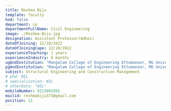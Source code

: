 ```yaml
---
title: Reshma Biju
template: faculty
hod: false
department: ce
departmentFullName: Civil Engineering
image: ./Reshma-Biju.jpg
designation: Assistant Professor(Adhoc)
dateOfJoining: 12/10/2022
dateOfJoiningCape: 12/10/2022
experienceTeaching: 1 years
experienceIndustry: 6 months
ugAndInstitution: "Mangalam Collage of Engineering Ettumanoor, MG University ."
pgAndInstitution: "Mangalam Collage of Engineering Ettumanoor, MG University, 2016"
subject: Structural Engineering and Construction Management
# phd: NIL
# specialization: NIL
# otherData: "NIL"
mobileNumber: 8113091991
mailid: reshmabiju375@gmail.com
position: 11
---
```

